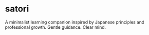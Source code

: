 # satori
A minimalist learning companion inspired by Japanese principles and professional growth. Gentle guidance. Clear mind.
